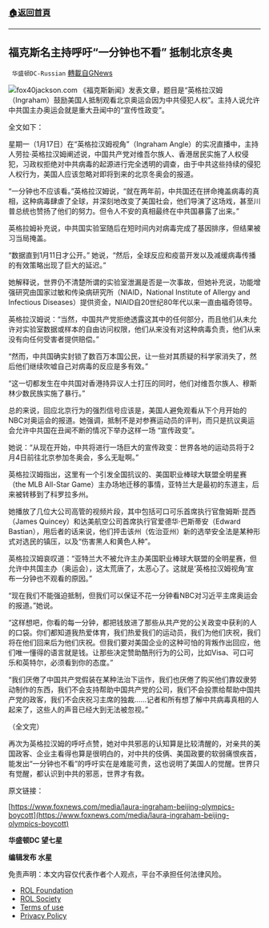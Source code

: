 ###  [:house:返回首頁](https://github.com/ourhimalayas/txt)
---


## 福克斯名主持呼吁“一分钟也不看” 抵制北京冬奥
` 华盛顿DC-Russian` [轉載自GNews](https://gnews.org/zh-hans/1876806/)

![](https://assets.gnews.org/wp-content/uploads/2022/01/B-2.jpg)fox40jackson.com
《福克斯新闻》发表文章，题目是“英格拉汉姆（Ingraham）鼓励美国人抵制观看北京奥运会因为中共侵犯人权”。主持人说允许中共国主办奥运会就是重大丑闻中的“宣传性政变”。

全文如下：

星期一（1月17日）在“英格拉汉姆视角”（Ingraham Angle）的实况直播中，主持人劳拉·英格拉汉姆阐述说，中国共产党对维吾尔族人、香港居民实施了人权侵犯，习政权拒绝对中共病毒的起源进行完全透明的调查，由于中共这些持续的侵犯人权行为，美国人应该忽略对即将到来的北京冬奥会的报道。

“一分钟也不应该看。”英格拉汉姆说，“就在两年前，中共国还在拼命掩盖病毒的真相，这种病毒肆虐了全球，并深刻地改变了美国社会，他们导演了这场戏，甚至川普总统也赞扬了他们的努力。但令人不安的真相最终在中共国暴露了出来。”

英格拉姆补充说，中共国实验室随后在短时间内对病毒完成了基因排序，但结果被习当局掩盖。

“数据直到1月11日才公开。” 她说，“然后，全球反应和疫苗开发以及减缓病毒传播的有效策略出现了巨大的延迟。”

她解释说，世界仍不清楚所谓的实验室泄漏是否是一次事故，但她补充说，功能增强研究由国家过敏和传染病研究所（NIAID，National Institute of Allergy and Infectious Diseases）提供资金，NIAID自20世纪80年代以来一直由福奇领导。

英格拉汉姆说：“当然，中国共产党拒绝透露这其中的任何部分，而且他们从未允许对实验室数据或样本的自由访问权限，他们从来没有对这种病毒负责，他们从来没有向任何受害者提供赔偿。”

“然而，中共国确实封锁了数百万本国公民，让一些对其质疑的科学家消失了，然后他们继续吹嘘自己对病毒的反应是多有效。”

“这一切都发生在中共国对香港持异议人士打压的同时，他们对维吾尔族人、穆斯林少数民族实施了暴行。”

总的来说，回应北京行为的强烈信号应该是，美国人避免观看从下个月开始的NBC对奥运会的报道。她强调，抵制不是对参赛运动员的评判，而只是抗议奥运会允许中共国在丑闻不断的情况下举办这样一场 “宣传政变”。

她说：“从现在开始，中共将进行一场巨大的宣传政变：世界各地的运动员将于2月4日前往北京参加冬奥会，多么无耻啊。”

英格拉汉姆指出，这里有一个引发全国抗议的、美国职业棒球大联盟全明星赛（the MLB All-Star Game）主办场地迁移的事情，亚特兰大是最初的东道主，后来被转移到了科罗拉多州。

她播放了几位大公司高管的视频片段，其中包括可口可乐首席执行官詹姆斯·昆西（James Quincey）和达美航空公司首席执行官爱德华·巴斯蒂安（Edward Bastian），用后者的话来说，他们抨击该州（佐治亚州）新的选举安全法是某种形式对选民的镇压，以及“伤害黑人和黄色人种”。

英格拉汉姆哀叹道：“亚特兰大不被允许主办美国职业棒球大联盟的全明星赛，但允许中共国主办（奥运会），这太荒唐了，太恶心了。这就是‘英格拉汉姆视角’宣布一分钟也不观看的原因。”

“现在我们不能强迫抵制，但我们可以保证不花一分钟看NBC对习近平主席奥运会的报道。”她说。

“这样想吧，你看的每一分钟，都把钱放进了那些从共产党的公关政变中获利的人的口袋。你们都知道我热爱体育，我们热爱我们的运动员，我们为他们庆祝，我们将在他们回来后为他们庆祝。但我们要对美国企业的这种可怕的背叛作出回应，他们唯一懂得的语言就是钱。让那些决定赞助酷刑行为的公司，比如Visa、可口可乐和英特尔，必须看到你的态度。”

“我们厌倦了中国共产党假装在某种法治下运作，我们也厌倦了购买他们靠奴隶劳动制作的东西，我们不会支持帮助中国共产党的公司，我们不会投票给帮助中国共产党的政客，我们不会庆祝习主席的独裁……记者和所有想了解中共病毒真相的人起来了，这些人的声音已经大到无法被忽视。”

（全文完）

再次为英格拉汉姆的呼吁点赞，她对中共邪恶的认知算是比较清醒的，对亲共的美国政客、企业主看得也算是很明白的，对中共的伎俩、美国政要的软弱痛恨疾首，能发出“一分钟也不看”的呼吁实在是难能可贵，这也说明了美国人的觉醒。世界只有觉醒，都认识到中共的邪恶，世界才有救。

原文链接：

[https://www.foxnews.com/media/laura-ingraham-beijing-olympics-boycott](https://www.foxnews.com/media/laura-ingraham-beijing-olympics-boycott)

**华盛顿DC 望七星**

**编辑发布  水星**

 

免责声明：本文内容仅代表作者个人观点，平台不承担任何法律风险。

- [ROL Foundation](https://rolfoundation.org/)
- [ROL Society](https://rolsociety.org/)
- [Terms of use](https://gnews.org/terms-of-use-3/)
- [Privacy Policy](https://gnews.org/privacy-policy/)
